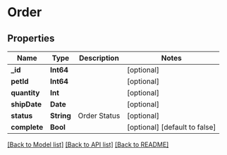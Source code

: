 # Order

## Properties
Name | Type | Description | Notes
------------ | ------------- | ------------- | -------------
**_id** | **Int64** |  | [optional] 
**petId** | **Int64** |  | [optional] 
**quantity** | **Int** |  | [optional] 
**shipDate** | **Date** |  | [optional] 
**status** | **String** | Order Status | [optional] 
**complete** | **Bool** |  | [optional] [default to false]

[[Back to Model list]](../README.md#documentation-for-models) [[Back to API list]](../README.md#documentation-for-api-endpoints) [[Back to README]](../README.md)


